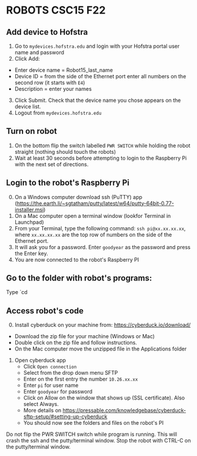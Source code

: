 # ROBOTS CSC15 F22

## Add device to Hofstra ## 

1. Go to `mydevices.hofstra.edu` and login with your Hofstra portal user name and password
2. Click Add:
  * Enter device name = Robot15_last_name
  * Device ID = from the side of the Ethernet port enter all numbers on the second row (it starts with `E4`)
  * Description = enter your names
3. Click Submit. Check that the device name you chose appears on the device list.
4. Logout from `mydevices.hofstra.edu`

## Turn on robot ##

1. On the bottom flip the switch labelled `PWR SWITCH` while holding the robot straight (nothing should touch the robots)
2. Wait at least 30 seconds before attempting to login to the Raspberry Pi with the next set of directions.

## Login to the robot's Raspberry Pi ##

0. On a Windows computer download ssh (PuTTY) app (https://the.earth.li/~sgtatham/putty/latest/w64/putty-64bit-0.77-installer.msi)
0. On a Mac computer open a terminal window (lookfor Terminal in Launchpad)
1. From your Terminal, type the following command: `ssh pi@xx.xx.xx.xx`, 
   where `xx.xx.xx.xx` are the top row of numbers on the side of the Ethernet port.
2. It will ask you for a password. Enter `goodyear` as the password and press the Enter key.
3. You are now connected to the robot's Raspberry PI

## Go to the folder with robot's programs:

Type `cd 

## Access robot's code ## 

0. Install cyberduck on your machine from: https://cyberduck.io/download/
  * Download the zip file for your machine (Windows or Mac)
  * Double click on the zip file and follow instructions. 
  * On the Mac computer move the unzipped file in the Applications folder

1. Open cyberduck app
   * Click `Open connection`
   * Select from the drop down menu SFTP
   * Enter on the first entry the number `10.26.xx.xx`
   * Enter `pi` for user name
   * Enter `goodyear` for password
   * Click on Allow on the window that shows up (SSL certificate). Also select Always. 
   * More details on https://pressable.com/knowledgebase/cyberduck-sftp-setup/#setting-up-cyberduck 
   * You should now see the folders and files on the robot's PI


Do not flip the PWR SWITCH switch while program is running. This will crash the ssh and the putty/terminal window. 
Stop the robot with CTRL-C on the putty/terminal window. 
